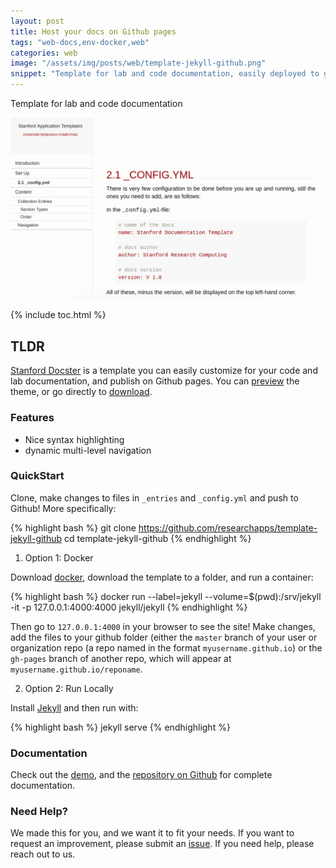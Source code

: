 ```yaml
---
layout: post
title: Host your docs on Github pages
tags: "web-docs,env-docker,web"
categories: web
image: "/assets/img/posts/web/template-jekyll-github.png"
snippet: "Template for lab and code documentation, easily deployed to github pages."
---
```


<p class="message">
Template for lab and code documentation
</p>

![/assets/img/posts/web/template-jekyll-github.png](/assets/img/posts/web/template-jekyll-github.png)

{% include toc.html %}

## TLDR

[Stanford Docster](https://researchapps.github.io/template-jekyll-github) is a template you can easily customize for your code and lab documentation, and publish on Github pages. You can <a href="https://researchapps.github.io/template-jekyll-github" target="_blank">preview</a> the theme, or go directly to <a href="https://github.com/researchapps/template-jekyll-github">download</a>.

### Features
* Nice syntax highlighting
* dynamic multi-level navigation

### QuickStart
Clone, make changes to files in `_entries` and `_config.yml` and push to Github! More specifically:


{% highlight bash %}
      git clone https://github.com/researchapps/template-jekyll-github
      cd template-jekyll-github
{% endhighlight %}


1. Option 1: Docker

Download [docker](https://docs.docker.com/engine/installation/), download the template to a folder, and run a container:

{% highlight bash %}
      docker run --label=jekyll --volume=$(pwd):/srv/jekyll -it -p 127.0.0.1:4000:4000 jekyll/jekyll
{% endhighlight %}

Then go to `127.0.0.1:4000` in your browser to see the site! Make changes, add the files to your github folder (either the `master` branch of your user or organization repo (a repo named in the format `myusername.github.io`) or the `gh-pages` branch of another repo, which will appear at `myusername.github.io/reponame`.

2. Option 2: Run Locally

Install [Jekyll](https://jekyllrb.com/docs/installation/) and then run with:

{% highlight bash %}
      jekyll serve
{% endhighlight %}

### Documentation
Check out the [demo](https://researchapps.github.io/template-jekyll-github), and the [repository on Github](https://github.com/researchapps/template-jekyll-github) for complete documentation. 


### Need Help?
We made this for you, and we want it to fit your needs. If you want to request an improvement, please submit an [issue](https://github.com/researchapps/template-jekyll-github/issues). If you need help, please reach out to us.
